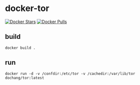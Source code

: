 docker-tor
==========

[![Docker Stars](https://img.shields.io/docker/stars/dochang/tor.svg)](https://hub.docker.com/r/dochang/tor/)
[![Docker Pulls](https://img.shields.io/docker/pulls/dochang/tor.svg)](https://hub.docker.com/r/dochang/tor/)

build
-----

    docker build .

run
---

    docker run -d -v /confdir:/etc/tor -v /cachedir:/var/lib/tor dochang/tor:latest

